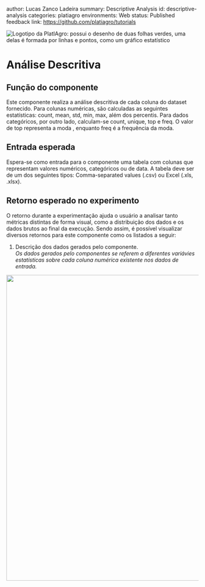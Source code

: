 author: Lucas Zanco Ladeira
summary: Descriptive Analysis
id: descriptive-analysis
categories: platiagro
environments: Web
status: Published
feedback link: https://github.com/platiagro/tutorials


![Logotipo da PlatIAgro: possui o desenho de duas folhas verdes, uma delas é formada por linhas e pontos, como um gráfico estatístico](img/logo.png)


# Análise Descritiva

## Função do componente

Este componente realiza a análise descritiva de cada coluna do dataset fornecido. Para colunas numéricas, são calculadas as seguintes estatísticas: count, mean, std, min, max, além dos percentis. Para dados categóricos, por outro lado, calculam-se count, unique, top e freq. O valor de top representa a moda , enquanto freq é a frequência da moda.


## Entrada esperada

Espera-se como entrada para o componente uma tabela com colunas que representam valores numéricos, categóricos ou de data. A tabela deve ser de um dos seguintes tipos: Comma-separated values (.csv) ou Excel (.xls, .xlsx).


## Retorno esperado no experimento

O retorno durante a experimentação ajuda o usuário a analisar tanto métricas distintas de forma visual, como a distribuição dos dados e os dados brutos ao final da execução. Sendo assim, é possível visualizar diversos retornos para este componente como os listados a seguir:

1. Descrição dos dados gerados pelo componente. <br> <em>Os dados gerados pelo componentes se referem a diferentes variávies estatísticas sobre cada coluna numérica existente nos dados de entrada. </em>
<img src="img/desc_table.png" width="800">